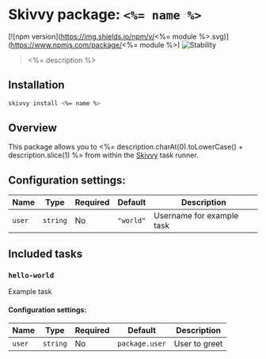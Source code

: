 # Skivvy package: `<%= name %>`
[![npm version](https://img.shields.io/npm/v/<%= module %>.svg)](https://www.npmjs.com/package/<%= module %>)
![Stability](https://img.shields.io/badge/stability-unstable-yellow.svg)

> <%= description %>


## Installation

```bash
skivvy install <%= name %>
```


## Overview

This package allows you to <%= description.charAt(0).toLowerCase() + description.slice(1) %> from within the [Skivvy](https://www.npmjs.com/package/skivvy) task runner.


## Configuration settings:

| Name | Type | Required | Default | Description |
| ---- | ---- | -------- | ------- | ----------- |
| `user` | `string` | No | `"world"` | Username for example task |


## Included tasks

### `hello-world`

Example task

#### Configuration settings:

| Name | Type | Required | Default | Description |
| ---- | ---- | -------- | ------- | ----------- |
| `user` | `string` | No | `package.user` | User to greet |
